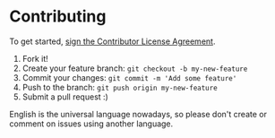 # Contributing

To get started, [sign the Contributor License Agreement](https://www.clahub.com/agreements/OSBI/saiku-ui). 

1. Fork it!
2. Create your feature branch: `git checkout -b my-new-feature`
3. Commit your changes: `git commit -m 'Add some feature'`
4. Push to the branch: `git push origin my-new-feature`
5. Submit a pull request :)

English is the universal language nowadays, so please don't create or comment on issues using another language.
